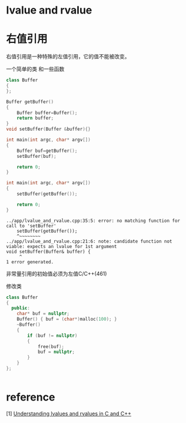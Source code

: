 # lvalue and rvalue


# 右值引用
右值引用是一种特殊的左值引用，它的值不能被改变。

一个简单的类 和一些函数
```cpp
class Buffer
{
};

Buffer getBuffer()
{
    Buffer buffer=Buffer();
    return buffer;
}
void setBuffer(Buffer &buffer){}
```


```cpp
int main(int argc, char* argv[])
{
    Buffer buf=getBuffer();
    setBuffer(buf);

    return 0;
}
```



```cpp
int main(int argc, char* argv[])
{
    setBuffer(getBuffer());

    return 0;
}
```

```shell
../app/lvalue_and_rvalue.cpp:35:5: error: no matching function for call to 'setBuffer'
    setBuffer(getBuffer());
    ^~~~~~~~~
../app/lvalue_and_rvalue.cpp:21:6: note: candidate function not viable: expects an lvalue for 1st argument
void setBuffer(Buffer& buffer) {
     ^
1 error generated.
```

非常量引用的初始值必须为左值C/C++(461)

修改类
```cpp
class Buffer
{
  public:
    char* buf = nullptr;
    Buffer() { buf = (char*)malloc(100); }
    ~Buffer()
    {
        if (buf != nullptr)
        {
            free(buf);
            buf = nullptr;
        }
    }
};
```


```cpp

```




















# reference

[1] [Understanding lvalues and rvalues in C and C++](https://eli.thegreenplace.net/2011/12/15/understanding-lvalues-and-rvalues-in-c-and-c/)    